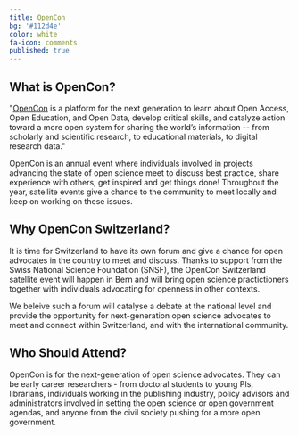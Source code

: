 ```yaml
---
title: OpenCon
bg: '#112d4e'
color: white
fa-icon: comments
published: true
---
```


## What is OpenCon?

"[OpenCon](http://www.opencon2017.org "OpenCon Homepage") is a platform for the next generation to learn about Open Access, Open Education, and Open Data, develop critical skills, and catalyze action toward a more open system for sharing the world’s information -- from scholarly and scientific research, to educational materials, to digital research data."

OpenCon is an annual event where individuals involved in projects advancing the state of open science meet to discuss best practice, share experience with others, get inspired and get things done! Throughout the year, satellite events give a chance to the community to meet locally and keep on working on these issues.

## Why OpenCon Switzerland?

It is time for Switzerland to have its own forum and give a chance for open advocates in the country to meet and discuss. Thanks to support from the Swiss National Science Foundation (SNSF), the OpenCon Switzerland satellite event will happen in Bern and will bring open science practictioners together with individuals advocating for openness in other contexts.

We beleive such a forum will catalyse a debate at the national level and provide the opportunity for next-generation open science advocates to meet and connect within Switzerland, and with the international community.

## Who Should Attend?

OpenCon is for the next-generation of open science advocates. They can be early career researchers - from doctoral students to young PIs, librarians, individuals working in the publishing industry, policy advisors and administrators involved in setting the open science or open government agendas, and anyone from the civil society pushing for a more open government.
